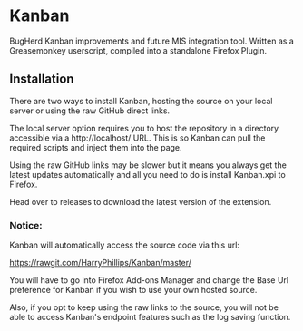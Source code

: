 # Kanban
BugHerd Kanban improvements and future MIS integration tool.
Written as a Greasemonkey userscript, compiled into a standalone Firefox Plugin.

## Installation
There are two ways to install Kanban, hosting the source on your local server or
using the raw GitHub direct links.

The local server option requires you to host the repository in a directory
accessible via a http://localhost/ URL. This is so Kanban can pull the required
scripts and inject them into the page.

Using the raw GitHub links may be slower but it means you always get the latest
updates automatically and all you need to do is install Kanban.xpi to Firefox.

Head over to releases to download the latest version of the extension.

### Notice:
Kanban will automatically access the source code via this url:

https://rawgit.com/HarryPhillips/Kanban/master/

You will have to go into Firefox Add-ons Manager and change the Base Url preference
for Kanban if you wish to use your own hosted source.

Also, if you opt to keep using the raw links to the source, you will not be able to access
Kanban's endpoint features such as the log saving function.
